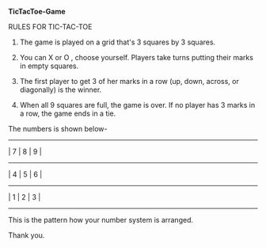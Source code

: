 **TicTacToe-Game**

 RULES FOR TIC-TAC-TOE

1. The game is played on a grid that's 3 squares by 3 squares.

2. You can X or O , choose yourself. Players take turns putting their marks in empty squares.

3. The first player to get 3 of her marks in a row (up, down, across, or diagonally) is the winner.

4. When all 9 squares are full, the game is over. If no player has 3 marks in a row, the game ends in a tie. 


The numbers is shown below-

 _______________
|  7  |  8  | 9 |
 _______________
|  4  |  5  | 6 |
 _______________    
|  1  |  2  | 3 |
 _______________
     

This is the pattern how your number system is arranged.

Thank you.
